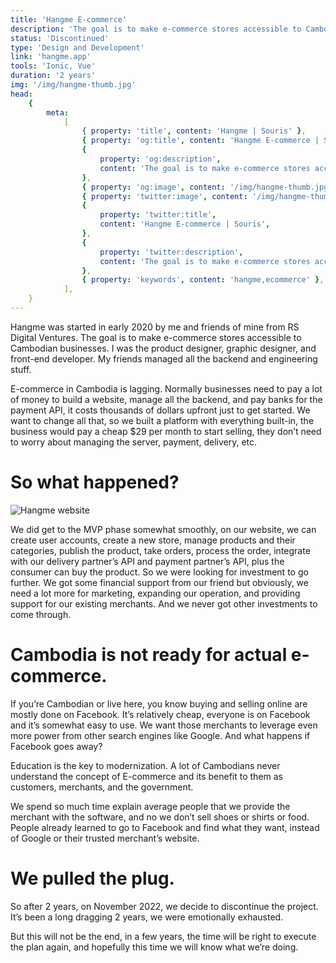 ```yaml
---
title: 'Hangme E-commerce'
description: 'The goal is to make e-commerce stores accessible to Cambodian businesses. I was the product designer, graphic designer, and front-end developer.'
status: 'Discontinued'
type: 'Design and Development'
link: 'hangme.app'
tools: 'Ionic, Vue'
duration: '2 years'
img: '/img/hangme-thumb.jpg'
head:
    {
        meta:
            [
                { property: 'title', content: 'Hangme | Souris' },
                { property: 'og:title', content: 'Hangme E-commerce | Souris' },
                {
                    property: 'og:description',
                    content: 'The goal is to make e-commerce stores accessible to Cambodian businesses. I was the product designer, graphic designer, and front-end developer.',
                },
                { property: 'og:image', content: '/img/hangme-thumb.jpg' },
                { property: 'twitter:image', content: '/img/hangme-thumb.jpg' },
                {
                    property: 'twitter:title',
                    content: 'Hangme E-commerce | Souris',
                },
                {
                    property: 'twitter:description',
                    content: 'The goal is to make e-commerce stores accessible to Cambodian businesses. I was the product designer, graphic designer, and front-end developer.',
                },
                { property: 'keywords', content: 'hangme,ecommerce' },
            ],
    }
---
```


Hangme was started in early 2020 by me and friends of mine from RS Digital Ventures. The goal is to make e-commerce stores accessible to Cambodian businesses. I was the product designer, graphic designer, and front-end developer. My friends managed all the backend and engineering stuff.

E-commerce in Cambodia is lagging. Normally businesses need to pay a lot of money to build a website, manage all the backend, and pay banks for the payment API, it costs thousands of dollars upfront just to get started. We want to change all that, so we built a platform with everything built-in, the business would pay a cheap $29 per month to start selling, they don’t need to worry about managing the server, payment, delivery, etc.

<!--more-->

# So what happened?

![Hangme website](/img/hangme.png)

We did get to the MVP phase somewhat smoothly, on our website, we can create user accounts, create a new store, manage products and their categories, publish the product, take orders, process the order, integrate with our delivery partner’s API and payment partner’s API, plus the consumer can buy the product. So we were looking for investment to go further. We got some financial support from our friend but obviously, we need a lot more for marketing, expanding our operation, and providing support for our existing merchants. And we never got other investments to come through.

# Cambodia is not ready for actual e-commerce.

If you’re Cambodian or live here, you know buying and selling online are mostly done on Facebook. It’s relatively cheap, everyone is on Facebook and it’s somewhat easy to use. We want those merchants to leverage even more power from other search engines like Google. And what happens if Facebook goes away?

Education is the key to modernization. A lot of Cambodians never understand the concept of E-commerce and its benefit to them as customers, merchants, and the government.

We spend so much time explain average people that we provide the merchant with the software, and no we don’t sell shoes or shirts or food. People already learned to go to Facebook and find what they want, instead of Google or their trusted merchant’s website.

# We pulled the plug.

So after 2 years, on November 2022, we decide to discontinue the project. It’s been a long dragging 2 years, we were emotionally exhausted.

But this will not be the end, in a few years, the time will be right to execute the plan again, and hopefully this time we will know what we’re doing.
